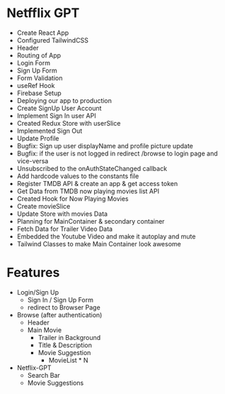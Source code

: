#   Netfflix GPT
-   Create React App
-   Configured TailwindCSS
-   Header
-   Routing of App
-   Login Form
-   Sign Up Form
-   Form Validation
-   useRef Hook
-   Firebase Setup
-   Deploying our app to production
-   Create SignUp User Account
-   Implement Sign In user API
-   Created Redux Store with userSlice
-   Implemented Sign Out
-   Update Profile
-   Bugfix: Sign up user displayName and profile picture update
-   Bugfix: if the user is not logged in redirect /browse to login page and vice-versa
-   Unsubscribed to the onAuthStateChanged callback
-   Add hardcode values to the constants file
-   Register TMDB API & create an app & get access token
-   Get Data from TMDB now playing movies list API
-   Created Hook for Now Playing Movies
-   Create movieSlice
-   Update Store with movies Data
-   Planning for MainContainer & secondary container
-   Fetch Data for Trailer Video Data
-   Embedded the Youtube Video and make it autoplay and mute
-   Tailwind Classes to make Main Container look awesome

#   Features
-   Login/Sign Up
    -   Sign In / Sign Up Form
    -   redirect to Browser Page
-   Browse (after authentication)
    -   Header
    -   Main Movie
        -   Trailer in Background
        -   Title & Description
        -   Movie Suggestion
            -   MovieList * N
-   Netflix-GPT
    -   Search Bar
    -   Movie Suggestions